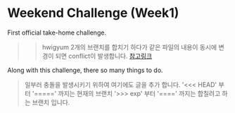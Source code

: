 Weekend Challenge (Week1)
==============
First official take-home challenge.   

>>hwigyum
2개의 브랜치를 합치기 하다가 같은 파일의 내용이 동시에 변경이 되면 conflict이 발생합니다. 
[참고링크](https://opentutorials.org/module/2676/15275)  

Along with this challenge, there so many things to do.  
> 일부러 충돌을 발생시키기 위하여 여기에도 글을 추가 합니다.
> '<<< HEAD' 부터 '=====' 까지는 현재의 브랜치 
> '>>> exp' 부터 '====' 까지는 합칠려고 하는 브랜치 입니다.  
